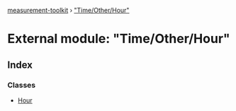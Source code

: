 [measurement-toolkit](../README.md) › ["Time/Other/Hour"](_time_other_hour_.md)

# External module: "Time/Other/Hour"

## Index

### Classes

* [Hour](../classes/_time_other_hour_.hour.md)
